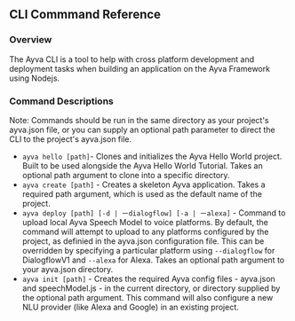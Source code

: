 ## CLI Commmand Reference

### Overview
The Ayva CLI is a tool to help with cross platform development and deployment tasks when building an application on the Ayva Framework using Nodejs.

### Command Descriptions

Note: Commands should be run in the same directory as your project's ayva.json file, or you can supply an optional path parameter to direct the CLI to the project's ayva.json file.

* `ayva hello [path]`- Clones and initializes the Ayva Hello World project. Built to be used alongside the Ayva Hello World Tutorial. Takes an optional path argument to clone into a specific directory.
* `ayva create [path]` - Creates a skeleton Ayva application. Takes a required path argument, which is used as the default name of the project.
* `ayva deploy [path] [-d | ーdialogflow] [-a | ーalexa]` - Command to upload local Ayva Speech Model to voice platforms. By default, the command will attempt to upload to any platforms configured by the project, as definied in the ayva.json configuration file. This can be overridden by specifying a particular platform using `--dialogflow` for DialogflowV1 and `--alexa` for Alexa. Takes an optional path argument to your ayva.json directory.
* `ayva init [path]` - Creates the required Ayva config files - ayva.json and speechModel.js - in the current directory, or directory supplied by the optional path argument. This command will also configure a new NLU provider (like Alexa and Google) in an existing project.
